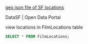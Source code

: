 [geo json file of SF locations](https://data.sfgov.org/Culture-and-Recreation/Film-Locations-in-San-Francisco/yitu-d5am/about_data)

DataSF | Open Data Portal


view locations in FilmLocations table  

```sql
SELECT * FROM FilmLocations;
```
